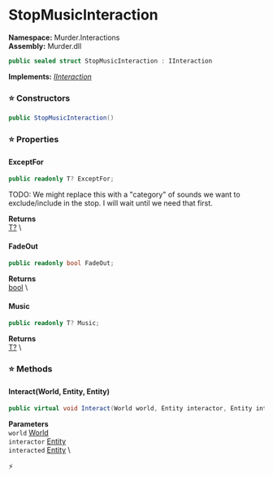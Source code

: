 # StopMusicInteraction

**Namespace:** Murder.Interactions \
**Assembly:** Murder.dll

```csharp
public sealed struct StopMusicInteraction : IInteraction
```

**Implements:** _[IInteraction](../../Bang/Interactions/IInteraction.html)_

### ⭐ Constructors
```csharp
public StopMusicInteraction()
```

### ⭐ Properties
#### ExceptFor
```csharp
public readonly T? ExceptFor;
```

TODO: We might replace this with a "category" of sounds we want to exclude/include in the stop.
            I will wait until we need that first.

**Returns** \
[T?](https://learn.microsoft.com/en-us/dotnet/api/System.Nullable-1?view=net-7.0) \
#### FadeOut
```csharp
public readonly bool FadeOut;
```

**Returns** \
[bool](https://learn.microsoft.com/en-us/dotnet/api/System.Boolean?view=net-7.0) \
#### Music
```csharp
public readonly T? Music;
```

**Returns** \
[T?](https://learn.microsoft.com/en-us/dotnet/api/System.Nullable-1?view=net-7.0) \
### ⭐ Methods
#### Interact(World, Entity, Entity)
```csharp
public virtual void Interact(World world, Entity interactor, Entity interacted)
```

**Parameters** \
`world` [World](../../Bang/World.html) \
`interactor` [Entity](../../Bang/Entities/Entity.html) \
`interacted` [Entity](../../Bang/Entities/Entity.html) \



⚡